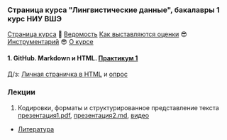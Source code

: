 ### Страница курса "Лингвистические данные", бакалавры 1 курс НИУ ВШЭ

<a href="https://olesar.github.io/lingdata">Страница курса</a> &#129303; [Ведомость]() [Как выставляются оценки](about-grades.md) &#128526; [Инструментарий](about-tools.md) &#128526; [О курсе](about.md)   

#### 1. GitHub. Markdown и HTML. [Практикум 1](practicum_github.md)

Д/з: [Личная страничка в HTML](https://github.com/olesar/lingdata/blob/gh-pages/hw5-html.md) и [опрос](https://forms.gle/usJAEBqRDJVdQ6DK6)

### Лекции

1. Кодировки, форматы и структурированное представление текста [презентация1.pdf](1TextFormats1.pdf), [презентация2.md](2TextFormats.md), [видео](https://disk.yandex.ru/i/ziADAK8GTQnDVA)

* [Литература](about-reading.md)  
